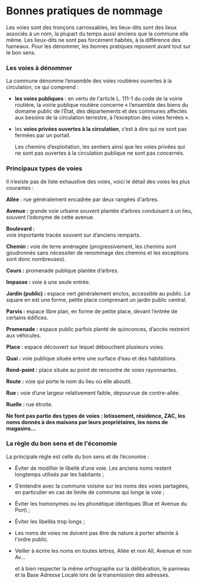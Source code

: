# Bonnes pratiques de nommage

Les voies sont des tronçons carrossables, les lieux-dits sont des lieux associés à un nom, la plupart du temps aussi anciens que la commune elle même. Les lieux-dits ne sont pas forcément habités, à la différence des hameaux. Pour les dénommer, les bonnes pratiques reposent avant tout sur le bon sens.

### Les voies à dénommer

La commune dénomme l’ensemble des voies routières ouvertes à la circulation, ce qui comprend :

* **les voies publiques** : en vertu de l'article L. 111-1 du code de la voirie routière, la voirie publique routière concerne « l’ensemble des biens du domaine public de l’État, des départements et des communes affectés aux besoins de la circulation terrestre, à l’exception des voies ferrées ».
*   les **voies privées ouvertes à la circulation**, c’est à dire qui ne sont pas fermées par un portail.

    Les chemins d’exploitation, les sentiers ainsi que les voies privées qui ne sont pas ouvertes à la circulation publique ne sont pas concernés.

### Principaux types de voies

Il n’existe pas de liste exhaustive des voies, voici le détail des voies les plus courantes :

**Allée** : rue généralement encadrée par deux rangées d'arbres.

**Avenue :** grande voie urbaine souvent plantée d’arbres conduisant à un lieu, souvent l’odonyme de cette avenue.

**Boulevard :** \
voie importante tracée souvent sur d’anciens remparts.

**Chemin :** voie de terre aménagée (progressivement, les chemins sont goudronnés sans nécessiter de renommage des chemins et les exceptions sont donc nombreuses).

**Cours :** promenade publique plantée d’arbres.

**Impasse :** voie à une seule entrée.

**Jardin (public) :** espace vert généralement enclos, accessible au public. Le square en est une forme, petite place comprenant un jardin public central.

**Parvis :** espace libre plan, en forme de petite place, devant l’entrée de certains édifices.

**Promenade :** espace public parfois planté de quinconces, d’accès restreint aux véhicules.&#x20;

**Place :** espace découvert sur lequel débouchent plusieurs voies.

**Quai :** voie publique située entre une surface d’eau et des habitations.

**Rond-point :** place située au point de rencontre de voies rayonnantes.

**Route :** voie qui porte le nom du lieu où elle aboutit.

**Rue :** voie d’une largeur relativement faible, dépourvue de contre-allée.&#x20;

**Ruelle :** rue étroite.

**Ne font pas partie des types de voies : lotissement, résidence, ZAC, les noms donnés à des maisons par leurs propriétaires, les noms de magasins...**

### La règle du bon sens et de l'économie

La principale règle est celle du bon sens et de l’économie :

* Éviter de modifier le libellé d’une voie. Les anciens noms restent longtemps utilisés par les habitants ;
* S’entendre avec la commune voisine sur les noms des voies partagées, en particulier en cas de limite de commune qui longe la voie ;
* Éviter les homonymes ou les phonétique identiques (Rue et Avenue du Port) ;
* Éviter les libellés trop longs ;
* Les noms de voies ne doivent pas être de nature à porter atteinte à l'ordre public.
*   Veiller à écrire les noms en toutes lettres, Allée et non All, Avenue et non Av...

    et à bien respecter la même orthographe sur la délibération, le panneau et la Base Adresse Locale lors de la transmission des adresses.
